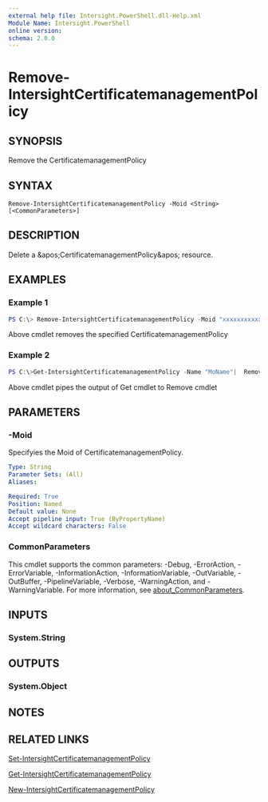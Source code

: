 ```yaml
---
external help file: Intersight.PowerShell.dll-Help.xml
Module Name: Intersight.PowerShell
online version:
schema: 2.0.0
---
```


# Remove-IntersightCertificatemanagementPolicy

## SYNOPSIS
Remove the CertificatemanagementPolicy

## SYNTAX

```
Remove-IntersightCertificatemanagementPolicy -Moid <String> [<CommonParameters>]
```

## DESCRIPTION
Delete a &amp;apos;CertificatemanagementPolicy&amp;apos; resource.

## EXAMPLES

### Example 1
```powershell
PS C:\> Remove-IntersightCertificatemanagementPolicy -Moid "xxxxxxxxxxxxxxxxxxxxxxxxxxx"
```
Above cmdlet removes the specified CertificatemanagementPolicy 

### Example 2
```powershell
PS C:\>Get-IntersightCertificatemanagementPolicy -Name "MoName"|  Remove-IntersightCertificatemanagementPolicy
```
Above cmdlet pipes the output of Get cmdlet to Remove cmdlet

## PARAMETERS

### -Moid
Specifyies the Moid of CertificatemanagementPolicy.

```yaml
Type: String
Parameter Sets: (All)
Aliases:

Required: True
Position: Named
Default value: None
Accept pipeline input: True (ByPropertyName)
Accept wildcard characters: False
```

### CommonParameters
This cmdlet supports the common parameters: -Debug, -ErrorAction, -ErrorVariable, -InformationAction, -InformationVariable, -OutVariable, -OutBuffer, -PipelineVariable, -Verbose, -WarningAction, and -WarningVariable. For more information, see [about_CommonParameters](http://go.microsoft.com/fwlink/?LinkID=113216).

## INPUTS

### System.String

## OUTPUTS

### System.Object
## NOTES

## RELATED LINKS

[Set-IntersightCertificatemanagementPolicy](./Set-IntersightCertificatemanagementPolicy.md)

[Get-IntersightCertificatemanagementPolicy](./Get-IntersightCertificatemanagementPolicy.md)

[New-IntersightCertificatemanagementPolicy](./New-IntersightCertificatemanagementPolicy.md)

